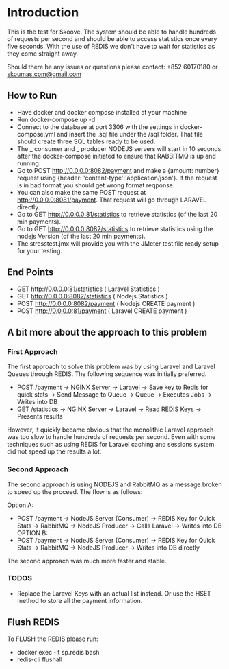# Introduction
This is the test for Skoove.
The system should be able to handle hundreds of requests per second and should be able to access statistics once every five seconds. With the use of REDIS we don't have to wait for statistics as they come straight away.

Should there be any issues or questions please contact: +852 60170180 or skoumas.com@gmail.com

## How to Run
- Have docker and docker compose installed at your machine
- Run docker-compose up -d
- Connect to the database at port 3306 with the settings in docker-compose.yml and insert the .sql file under the /sql folder. That file should create three SQL tables ready to be used.
- The _ consumer and _ producer NODEJS servers will start in 10 seconds after the docker-compose initiated to ensure that RABBITMQ is up and running.
- Go to POST http://0.0.0.0:8082/payment and make a {amount: number} request using {header: 'content-type':'application/json'}. If the request is in bad format you should get wrong format reqponse.
- You can also make the same POST request at http://0.0.0.0:8081/payment. That request will go through LARAVEL directly.
- Go to GET http://0.0.0.0:81/statistics to retrieve statistics (of the last 20 min payments).
- Go to GET http://0.0.0.0:8082/statistics to retrieve statistics using the nodejs Version (of the last 20 min payments).
- The stresstest.jmx will provide you with the JMeter test file ready setup for your testing.

## End Points
- GET http://0.0.0.0:81/statistics   ( Laravel Statistics )
- GET http://0.0.0.0:8082/statistics ( Nodejs Statistics )
- POST http://0.0.0.0:8082/payment   ( Nodejs CREATE payment )
- POST http://0.0.0.0:81/payment     ( Laravel CREATE payment )

## A bit more about the approach to this problem
### First Approach
The first approach to solve this problem was by using Laravel and Laravel Queues through REDIS.
The following sequence was initially preferred.

- POST /payment -> NGINX Server -> Laravel -> Save key to Redis for quick stats -> Send Message to Queue -> Queue -> Executes Jobs -> Writes into DB
- GET /statistics -> NGINX Server -> Laravel -> Read REDIS Keys -> Presents results

However, it quickly became obvious that the monolithic Laravel approach was too slow to handle hundreds of requests per second.
Even with some techniques such as using REDIS for Laravel caching and sessions system did not speed up the results a lot.

### Second Approach
The second approach is using NODEJS and RabbitMQ as a message broken to speed up the proceed.
The flow is as follows:

Option A:
- POST /payment -> NodeJS Server (Consumer) -> REDIS Key for Quick Stats -> RabbitMQ -> NodeJS Producer -> Calls Laravel -> Writes into DB
OPTION B:
- POST /payment -> NodeJS Server (Consumer) -> REDIS Key for Quick Stats -> RabbitMQ -> NodeJS Producer -> Writes into DB directly

The second approach was much more faster and stable.

### TODOS
- Replace the Laravel Keys with an actual list instead. Or use the HSET method to store all the payment information.

## Flush REDIS
To FLUSH the REDIS please run:
- docker exec -it sp.redis bash
- redis-cli flushall
